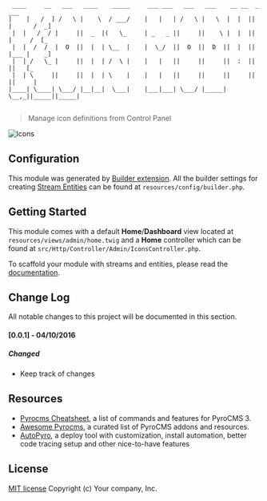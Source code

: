 ```
 ____     __   ___   ____    _____     ___ ___   ___   ___    __ __  _        ___
|    |   /  ] /   \ |    \  / ___/    |   |   | /   \ |   \  |  |  || |      /  _]
 |  |   /  / |     ||  _  |(   \_     | _   _ ||     ||    \ |  |  || |     /  [_
 |  |  /  /  |  O  ||  |  | \__  |    |  \_/  ||  O  ||  D  ||  |  || |___ |    _]
 |  | /   \_ |     ||  |  | /  \ |    |   |   ||     ||     ||  :  ||     ||   [_
 |  | \     ||     ||  |  | \    |    |   |   ||     ||     ||     ||     ||     |
|____| \____| \___/ |__|__|  \___|    |___|___| \___/ |_____| \__,_||_____||_____|


```
> Manage icon definitions from Control Panel

![Icons](https://github.com/websemantics/icons-module/raw/master/docs/icons.gif)

## Configuration

This module was generated by [Builder extension](https://github.com/websemantics/builder-extension#). All the builder settings for creating [Stream Entities](https://github.com/websemantics/builder-extension#what-is-an-entity) can be found at `resources/config/builder.php`.

## Getting Started

This module comes with a default **Home**/**Dashboard** view located at `resources/views/admin/home.twig` and a **Home** controller which can be found at `src/Http/Controller/Admin/IconsController.php`.

To scaffold your module with streams and entities, please read the [documentation](https://github.com/websemantics/builder-extension#).

## Change Log
All notable changes to this project will be documented in this section.

#### [0.0.1] - 04/10/2016
##### Changed
- Keep track of changes

## Resources

- [Pyrocms Cheatsheet](http://websemantics.github.io/pyrocms-cheatsheet/), a list of commands and features for PyroCMS 3.
- [Awesome Pyrocms](https://github.com/websemantics/awesome-pyrocms), a curated list of PyroCMS addons and resources.
- [AutoPyro](https://github.com/websemantics/auto-pyro), a deploy tool with customization, install automation, better code tracing setup and other nice-to-have features

## License

[MIT license](http://opensource.org/licenses/mit-license.php)
Copyright (c) Your company, Inc.
